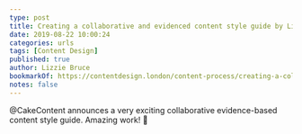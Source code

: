 ```yaml
---
type: post
title: Creating a collaborative and evidenced content style guide by Lizzie Bruce
date: 2019-08-22 10:00:24
categories: urls
tags: [Content Design]
published: true
author: Lizzie Bruce
bookmarkOf: https://contentdesign.london/content-process/creating-a-collaborative-and-evidenced-content-style-guide-by-lizzie-bruce/
notes: false
---
```


@CakeContent announces a very exciting collaborative evidence-based content style guide. Amazing work! 👏️